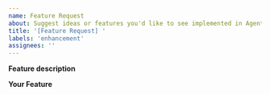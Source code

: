 ```yaml
---
name: Feature Request
about: Suggest ideas or features you'd like to see implemented in AgentRadis.
title: '[Feature Request] '
labels: 'enhancement'
assignees: ''
---
```


**Feature description**
<!-- Provide a clear and concise description of the proposed feature -->

**Your Feature**
<!-- Explain your idea or implementation process. Optionally, include a Pull Request URL. -->
<!-- Ensure accompanying docs/tests/examples are provided for review. -->
